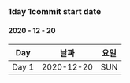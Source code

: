 ##
### 1day 1commit start date 
#### 2020 - 12 - 20

Day | 날짜 | 요일 |
---|---|---|
Day 1 | 2020-12-20 | SUN |
